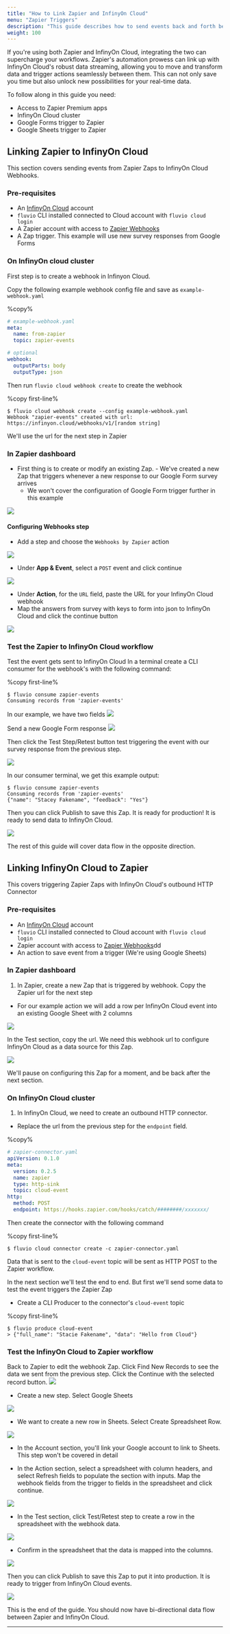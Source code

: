 ```yaml
---
title: "How to Link Zapier and InfinyOn Cloud"
menu: "Zapier Triggers"
description: "This guide describes how to send events back and forth between InfinyOn Cloud and Zapier"
weight: 100
---
```


If you're using both Zapier and InfinyOn Cloud, integrating the two can supercharge your workflows. Zapier's automation prowess can link up with InfinyOn Cloud's robust data streaming, allowing you to move and transform data and trigger actions seamlessly between them. This can not only save you time but also unlock new possibilities for your real-time data.

To follow along in this guide you need:
* Access to Zapier Premium apps
* InfinyOn Cloud cluster
* Google Forms trigger to Zapier 
* Google Sheets trigger to Zapier

## Linking Zapier to InfinyOn Cloud

This section covers sending events from Zapier Zaps to InfinyOn Cloud Webhooks.

### Pre-requisites
* An [InfinyOn Cloud](https://infinyon.cloud/) account
* `fluvio` CLI installed connected to Cloud account with `fluvio cloud login`
* A Zapier account with access to [Zapier Webhooks](https://zapier.com/features/webhooks)
* A Zap trigger. This example will use new survey responses from Google Forms

### On InfinyOn cloud cluster
First step is to create a webhook in Infinyon Cloud.

Copy the following example webhook config file and save as `example-webhook.yaml`

%copy%
```yaml
# example-webhook.yaml
meta:
  name: from-zapier 
  topic: zapier-events 

# optional
webhook:
  outputParts: body 
  outputType: json
```

Then run `fluvio cloud webhook create` to create the webhook

%copy first-line%
```shell
$ fluvio cloud webhook create --config example-webhook.yaml
Webhook "zapier-events" created with url: https://infinyon.cloud/webhooks/v1/[random string]
```

We'll use the url for the next step in Zapier

### In Zapier dashboard

* First thing is to create or modify an existing Zap. - We've created a new Zap that triggers whenever a new response to our Google Form survey arrives
  * We won't cover the configuration of Google Form trigger further in this example

<img src="/docs/images/zapier-cloud/zapier-webhook/zapier-form-zap-forms-app-event.png" style="max-width: 60%;">

#### Configuring Webhooks step 

* Add a step and choose the `Webhooks by Zapier` action
<img src="/docs/images/zapier-cloud/zapier-webhooks-app.png" style="max-width: 60%;">

* Under **App & Event**, select a `POST` event and click continue
<img src="/docs/images/zapier-cloud/zapier-webhook/zapier-form-zap-forms-app-event.png" style="max-width: 60%;">

* Under **Action**, for the `URL` field, paste the URL for your InfinyOn Cloud webhook
* Map the answers from survey with keys to form into json to InfinyOn Cloud and click the continue button

<img src="/docs/images/zapier-cloud/zapier-webhook/zapier-form-zap-action.png" style="max-width: 60%;">

### Test the Zapier to InfinyOn Cloud workflow
Test the event gets sent to InfinyOn Cloud
In a terminal create a CLI consumer for the webhook's with the following command:

%copy first-line%
```shell
$ fluvio consume zapier-events
Consuming records from 'zapier-events'
```

In our example, we have two fields
<img src="/docs/images/zapier-cloud/zapier-webhook/zapier-form-survey.png" style="max-width: 60%;">

Send a new Google Form response
<img src="/docs/images/zapier-cloud/zapier-webhook/zapier-form-survey-submit.png" style="max-width: 60%;">

Then click the Test Step/Retest button test triggering the event with our survey response from the previous step.

<img src="/docs/images/zapier-cloud/zapier-webhook/zapier-form-zap-webhooks-test.png" style="max-width: 60%;">

In our consumer terminal, we get this example output:

```shell
$ fluvio consume zapier-events
Consuming records from 'zapier-events'
{"name": "Stacey Fakename", "feedback": "Yes"}
```

Then you can click Publish to save this Zap. It is ready for production! It is ready to send data to InfinyOn Cloud.

<img src="/docs/images/zapier-cloud/zapier-webhook/zapier-form-zap-visual-editor.png" style="max-width: 50%;">

The rest of this guide will cover data flow in the opposite direction.

## Linking InfinyOn Cloud to Zapier

This covers triggering Zapier Zaps with InfinyOn Cloud's outbound HTTP Connector

### Pre-requisites
* An [InfinyOn Cloud](https://infinyon.cloud/) account
* `fluvio` CLI installed connected to Cloud account with `fluvio cloud login`
* Zapier account with access to [Zapier Webhooks](https://zapier.com/features/webhooks)dd
* An action to save event from a trigger (We're using Google Sheets)

### In Zapier dashboard

1. In Zapier, create a new Zap that is triggered by webhook. Copy the Zapier url for the next step
  * For our example action we will add a row per InfinyOn Cloud event into an existing Google Sheet with 2 columns

<img src="/docs/images/zapier-cloud/cloud-webhook/zapier-event-zap-app-event.png" style="max-width: 50%;">

In the Test section, copy the url. We need this webhook url to configure InfinyOn Cloud as a data source for this Zap.

<img src="/docs/images/zapier-cloud/cloud-webhook/zapier-event-zap-trigger-catch-top.png" style="max-width: 60%;">

We'll pause on configuring this Zap for a moment, and be back after the next section.

### On InfinyOn Cloud cluster

1. In InfinyOn Cloud, we need to create an outbound HTTP connector.
  * Replace the url from the previous step for the `endpoint` field.

%copy%
```yaml
# zapier-connector.yaml
apiVersion: 0.1.0
meta:
  version: 0.2.5
  name: zapier
  type: http-sink
  topic: cloud-event
http:
  method: POST
  endpoint: https://hooks.zapier.com/hooks/catch/########/xxxxxxx/
```

Then create the connector with the following command

%copy first-line%
```shell
$ fluvio cloud connector create -c zapier-connector.yaml
```

Data that is sent to the `cloud-event` topic will be sent as HTTP POST to the Zapier workflow.

In the next section we'll test the end to end. But first we'll send some data to test the event triggers the Zapier Zap
  * Create a CLI Producer to the connector's `cloud-event` topic

%copy first-line%
```shell
$ fluvio produce cloud-event
> {"full_name": "Stacie Fakename", "data": "Hello from Cloud"}
```

### Test the InfinyOn Cloud to Zapier workflow

Back to Zapier to edit the webhook Zap. Click Find New Records to see the data we sent from the previous step. Click the Continue with the selected record button.
<img src="/docs/images/zapier-cloud/cloud-webhook/zapier-event-zap-trigger-catch-full.png" style="max-width: 50%;">

* Create a new step. Select Google Sheets
<img src="/docs/images/zapier-cloud/zapier-sheets-app.png" style="max-width: 30%;">

* We want to create a new row in Sheets. Select Create Spreadsheet Row. 
<img src="/docs/images/zapier-cloud/cloud-webhook/zapier-event-zap-sheet-app-event.png" style="max-width: 50%;">

* In the Account section, you'll link your Google account to link to Sheets. This step won't be covered in detail

* In the Action section, select a spreadsheet with column headers, and select Refresh fields to populate the section with inputs. Map the webhook fields from the trigger to fields in the spreadsheet and click continue.
<img src="/docs/images/zapier-cloud/cloud-webhook/zapier-event-zap-sheet-action.png" style="max-width: 50%;">

* In the Test section, click Test/Retest step to create a row in the spreadsheet with the webhook data.
<img src="/docs/images/zapier-cloud/cloud-webhook/zapier-event-zap-sheet-test.png" style="max-width: 50%;">

* Confirm in the spreadsheet that the data is mapped into the columns.

<img src="/docs/images/zapier-cloud/cloud-webhook/zapier-event-sheets.png" style="max-width: 50%;">

Then you can click Publish to save this Zap to put it into production. It is ready to trigger from InfinyOn Cloud events. 

<img src="/docs/images/zapier-cloud/cloud-webhook/zapier-event-zap-visual-editor.png" style="max-width: 50%;">

This is the end of the guide. You should now have bi-directional data flow between Zapier and InfinyOn Cloud.

---
[Fluvio CLI]: https://www.fluvio.io/download
[InfinyOn Cloud]: https://infinyon.cloud/signup
[http-source]: https://github.com/infinyon/http-source-connector
[rss-json]: https://github.com/infinyon/labs-rss-json-sm
[jolt]: https://github.com/infinyon/fluvio-jolt
[array-map-json]: https://github.com/infinyon/labs-array-map-json-sm
[How to Stream and Transform Data from Hacker News RSS Feed (YouTube Video)]: https://www.youtube.com/watch?v=raV5q6paAPM&t=1s&ab_channel=InfinyOn
